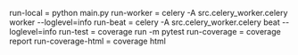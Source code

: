 run-local = python main.py
run-worker = celery -A src.celery_worker.celery worker --loglevel=info 
run-beat = celery -A src.celery_worker.celery beat --loglevel=info 
run-test = coverage run -m pytest
run-coverage = coverage report
run-coverage-html = coverage html